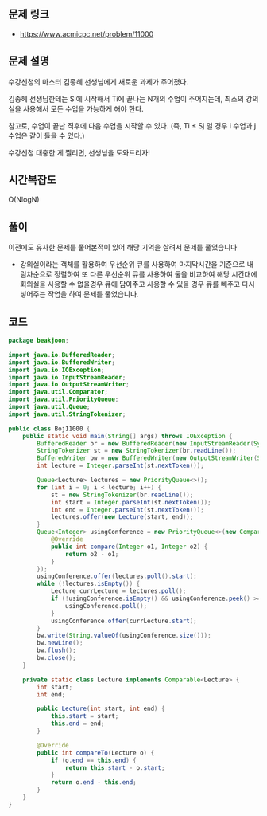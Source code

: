 ## 문제 링크
* https://www.acmicpc.net/problem/11000

## 문제 설명

수강신청의 마스터 김종혜 선생님에게 새로운 과제가 주어졌다.

김종혜 선생님한테는 Si에 시작해서 Ti에 끝나는 N개의 수업이 주어지는데, 최소의 강의실을 사용해서 모든 수업을 가능하게 해야 한다.

참고로, 수업이 끝난 직후에 다음 수업을 시작할 수 있다. (즉, Ti ≤ Sj 일 경우 i 수업과 j 수업은 같이 들을 수 있다.)

수강신청 대충한 게 찔리면, 선생님을 도와드리자!

## 시간복잡도
O(NlogN)

## 풀이
이전에도 유사한 문제를 풀어본적이 있어 해당 기억을 살려서 문제를 풀었습니다

- 강의실이라는 객체를 활용하여 우선순위 큐를 사용하여 마지막시간을 기준으로 내림차순으로 정렬하여 또 다른 우선순위 큐를 사용하여 둘을 비교하여 해당 시간대에 회의실을 사용할 수 없을경우 큐에 담아주고 사용할 수 있을 경우 큐를 빼주고 다시 넣어주는 작업을 하여 문제를 풀었습니다.

## 코드
```java
package beakjoon;

import java.io.BufferedReader;
import java.io.BufferedWriter;
import java.io.IOException;
import java.io.InputStreamReader;
import java.io.OutputStreamWriter;
import java.util.Comparator;
import java.util.PriorityQueue;
import java.util.Queue;
import java.util.StringTokenizer;

public class Boj11000 {
	public static void main(String[] args) throws IOException {
		BufferedReader br = new BufferedReader(new InputStreamReader(System.in));
		StringTokenizer st = new StringTokenizer(br.readLine());
		BufferedWriter bw = new BufferedWriter(new OutputStreamWriter(System.out));
		int lecture = Integer.parseInt(st.nextToken());

		Queue<Lecture> lectures = new PriorityQueue<>();
		for (int i = 0; i < lecture; i++) {
			st = new StringTokenizer(br.readLine());
			int start = Integer.parseInt(st.nextToken());
			int end = Integer.parseInt(st.nextToken());
			lectures.offer(new Lecture(start, end));
		}
		Queue<Integer> usingConference = new PriorityQueue<>(new Comparator<Integer>() {
			@Override
			public int compare(Integer o1, Integer o2) {
				return o2 - o1;
			}
		});
		usingConference.offer(lectures.poll().start);
		while (!lectures.isEmpty()) {
			Lecture currLecture = lectures.poll();
			if (!usingConference.isEmpty() && usingConference.peek() >= currLecture.end) {
				usingConference.poll();
			}
			usingConference.offer(currLecture.start);
		}
		bw.write(String.valueOf(usingConference.size()));
		bw.newLine();
		bw.flush();
		bw.close();
	}

	private static class Lecture implements Comparable<Lecture> {
		int start;
		int end;

		public Lecture(int start, int end) {
			this.start = start;
			this.end = end;
		}

		@Override
		public int compareTo(Lecture o) {
			if (o.end == this.end) {
				return this.start - o.start;
			}
			return o.end - this.end;
		}
	}
}


```